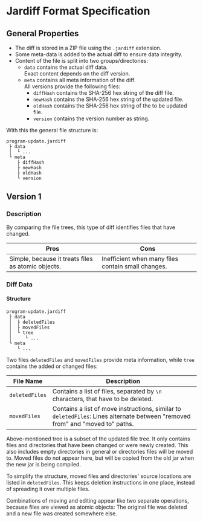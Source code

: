 # Jardiff Format Specification

## General Properties

* The diff is stored in a ZIP file using the `.jardiff` extension.
* Some meta-data is added to the actual diff to ensure data integrity.
* Content of the file is split into two groups/directories:
    * `data` contains the actual diff data.  
      Exact content depends on the diff version.
    * `meta` contains all meta information of the diff.  
      All versions provide the following files:
        * `diffHash` contains the SHA-256 hex string of the diff file.
        * `newHash` contains the SHA-256 hex string of the updated file.
        * `oldHash` contains the SHA-256 hex string of the to be updated file.
        * `version` contains the version number as string.

With this the general file structure is:

```text
program-update.jardiff
 ├ data
 │  └ ...
 └ meta
    ├ diffHash
    ├ newHash
    ├ oldHash
    └ version
```

## Version 1

### Description

By comparing the file trees, this type of diff identifies files that have changed.

| Pros                                               | Cons                                               |
|----------------------------------------------------|----------------------------------------------------|
| Simple, because it treats files as atomic objects. | Inefficient when many files contain small changes. |

### Diff Data

#### Structure

```text
program-update.jardiff
 ├ data
 │  ├ deletedFiles
 │  ├ movedFiles
 │  └ tree
 │     └ ...
 └ meta
    └ ...
```

Two files `deletedFiles` and `movedFiles` provide meta information, while `tree` contains the added or changed files:

| File Name      | Description                                                                                                                   |
|----------------|-------------------------------------------------------------------------------------------------------------------------------|
| `deletedFiles` | Contains a list of files, separated by `\n` characters, that have to be deleted.                                              |
| `movedFiles`   | Contains a list of move instructions, similar to `deletedFiles`: Lines alternate between "removed from" and "moved to" paths. |

Above-mentioned tree is a subset of the updated file tree.
It only contains files and directories that have been changed or were newly created.
This also includes empty directories in general or directories files will be moved to.
Moved files do not appear here, but will be copied from the old jar when the new jar is being compiled.

To simplify the structure, moved files and directories' source locations are listed in `deletedFiles`.
This keeps deletion instructions in one place, instead of spreading it over multiple files.

Combinations of moving and editing appear like two separate operations, because files are viewed as atomic objects:
The original file was deleted and a new file was created somewhere else.
